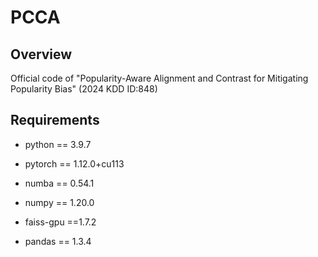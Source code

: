 # PCCA

## Overview

Official code of "Popularity-Aware Alignment and Contrast for Mitigating Popularity Bias" (2024 KDD ID:848)

## Requirements

- python == 3.9.7

- pytorch == 1.12.0+cu113

- numba == 0.54.1

- numpy == 1.20.0

- faiss-gpu ==1.7.2

- pandas == 1.3.4 
